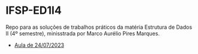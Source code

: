 # IFSP-ED1I4
Repo para as soluções de trabalhos práticos da matéria Estrutura de Dados II (4º semestre), minisstrada por Marco Aurélio Pires Marques.

- [Aula de 24/07/2023][1]

[1]: [https://github.com/gmartinsas/IFSP-ED1I4/tree/master/24.07/projMVC]
